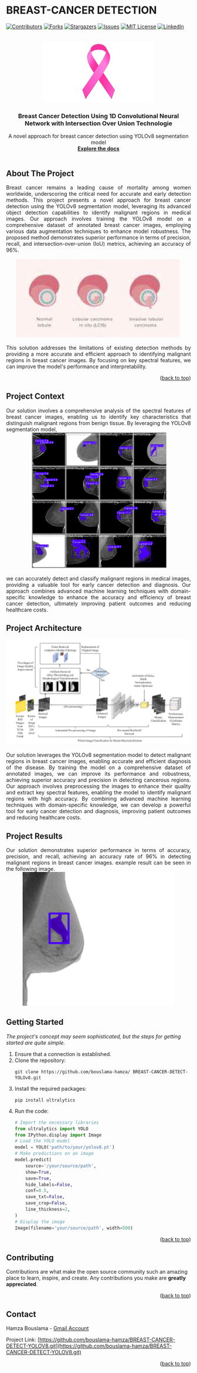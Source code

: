 
# BREAST-CANCER DETECTION 
<a name="readme-top"></a>
[![Contributors][contributors-shield]][contributors-url]
[![Forks][forks-shield]][forks-url]
[![Stargazers][stars-shield]][stars-url]
[![Issues][issues-shield]][issues-url]
[![MIT License][license-shield]][license-url]
[![LinkedIn][linkedin-shield]][linkedin-url]

<!-- logo-->
<br />
<div align="center">
  <a href="#">
    <img src="Images/logo.png" alt="Logo" width="300">
  </a>

  <h3 align="center">Breast Cancer Detection Using 1D Convolutional Neural Network with Intersection Over Union Technologie</h3>

  <p align="center">
    A novel approach for breast cancer detection using YOLOv8 segmentation model
    <br />
    <a href="https://github.com/bouslama-hamza"><strong>Explore the docs</strong></a>
    <br />
    <br />
  </p>
</div>

<!-- ABOUT THE PROJECT -->
## About The Project
<div align="justify">
Breast cancer remains a leading cause of mortality among women worldwide, underscoring the critical need for accurate and early detection methods. This project presents a novel approach for breast cancer detection using the YOLOv8 segmentation model, leveraging its advanced object detection capabilities to identify malignant regions in medical images. Our approach involves training the YOLOv8 model on a comprehensive dataset of annotated breast cancer images, employing various data augmentation techniques to enhance model robustness. The proposed method demonstrates superior performance in terms of precision, recall, and intersection-over-union (IoU) metrics, achieving an accuracy of 96%.
</div>
<br>

<div align="center">
  <a href="#">
    <img src="Images/bresat-cancer.png" alt="Logo" width="450">
  </a>
</div>

<br>
<div align="justify">
This solution addresses the limitations of existing detection methods by providing a more accurate and efficient approach to identifying malignant regions in breast cancer images. By focusing on key spectral features, we can improve the model's performance and interpretability.
</div>

<p align="right">(<a href="#readme-top">back to top</a>)</p>

## Project Context
<div align="justify">
Our solution involves a comprehensive analysis of the spectral features of breast cancer images, enabling us to identify key characteristics that distinguish malignant regions from benign tissue. By leveraging the YOLOv8 segmentation model,
</div>
<div align="center">
    <a href="#">
    <img src="Images/concept.png" alt="Logo">
  </a>
</div>
<br>
<div align="justify">
 we can accurately detect and classify malignant regions in medical images, providing a valuable tool for early cancer detection and diagnosis. Our approach combines advanced machine learning techniques with domain-specific knowledge to enhance the accuracy and efficiency of breast cancer detection, ultimately improving patient outcomes and reducing healthcare costs.
</div>

## Project Architecture

<div align="center">
    <a href="#">
        <img src="Images/architecture.png" alt="Logo">
     </a>
</div>
<br>
<div align="justify">
Our solution leverages the YOLOv8 segmentation model to detect malignant regions in breast cancer images, enabling accurate and efficient diagnosis of the disease. By training the model on a comprehensive dataset of annotated images, we can improve its performance and robustness, achieving superior accuracy and precision in detecting cancerous regions. Our approach involves preprocessing the images to enhance their quality and extract key spectral features, enabling the model to identify malignant regions with high accuracy. By combining advanced machine learning techniques with domain-specific knowledge, we can develop a powerful tool for early cancer detection and diagnosis, improving patient outcomes and reducing healthcare costs.
</div>

## Project Results
<div align="justify">
Our solution demonstrates superior performance in terms of accuracy, precision, and recall, achieving an accuracy rate of 96% in detecting malignant regions in breast cancer images. example result can be seen in the following image.
</div>

<div align="center">
    <a href="#">
        <img src="Images/result.png" alt="Logo">
     </a>
</div>



<!-- GETTING STARTED -->
## Getting Started

_The project's concept may seem sophisticated, but the steps for getting started are quite simple._

1. Ensure that a connection is established.
2. Clone the repository:
   ```
   git clone https://github.com/bouslama-hamza/ BREAST-CANCER-DETECT-YOLOv8.git
   ```
3. Install the required packages:
    ```
   pip install ultralytics
   ```
4. Run the code:
    ```python
   # Import the necessary libraries
   from ultralytics import YOLO
   from IPython.display import Image
    # Load the YOLO model
   model = YOLO('path/to/your/yolov8.pt')
    # Make predictions on an image
   model.predict(
        source='/your/source/path',
        show=True,
        save=True,
        hide_labels=False,
        conf=0.5,
        save_txt=False,
        save_crop=False,
        line_thickness=2,
    )
    # Display the image
    Image(filename='your/source/path', width=500)
    ```
  


<p align="right">(<a href="#readme-top">back to top</a>)</p>


<!-- CONTRIBUTING -->
## Contributing

Contributions are what make the open source community such an amazing place to learn, inspire, and create. Any contributions you make are **greatly appreciated**.

<p align="right">(<a href="#readme-top">back to top</a>)</p>


<!-- CONTACT -->
## Contact

Hamza Bouslama - [Gmail Account](ham.bousa98@gmail.com)

Project Link: [https://github.com/bouslama-hamza/BREAST-CANCER-DETECT-YOLOV8.git](https://github.com/bouslama-hamza/BREAST-CANCER-DETECT-YOLOV8.git)

<p align="right">(<a href="#readme-top">back to top</a>)</p>

<!-- MARKDOWN LINKS & IMAGES -->
<!-- https://www.markdownguide.org/basic-syntax/#reference-style-links -->
[contributors-shield]: https://img.shields.io/github/contributors/othneildrew/Best-README-Template.svg?style=for-the-badge
[contributors-url]: https://github.com/bouslama-hamza/BREAST-CANCER-DETECT-YOLOV8/graphs/contributors
[forks-shield]: https://img.shields.io/github/forks/othneildrew/Best-README-Template.svg?style=for-the-badge
[forks-url]: https://github.com/bouslama-hamza/BREAST-CANCER-DETECT-YOLOV8/network/members
[stars-shield]: https://img.shields.io/github/stars/othneildrew/Best-README-Template.svg?style=for-the-badge
[stars-url]: https://github.com/bouslama-hamza/BREAST-CANCER-DETECT-YOLOV8/stargazers
[issues-shield]: https://img.shields.io/github/issues/othneildrew/Best-README-Template.svg?style=for-the-badge
[issues-url]: https://github.com/bouslama-hamza/BREAST-CANCER-DETECT-YOLOV8/issues
[license-shield]: https://img.shields.io/github/license/othneildrew/Best-README-Template.svg?style=for-the-badge
[license-url]: https://github.com/bouslama-hamza/BREAST-CANCER-DETECT-YOLOV8/blob/main/LICENSE
[linkedin-shield]: https://img.shields.io/badge/-LinkedIn-black.svg?style=for-the-badge&logo=linkedin&colorB=555
[linkedin-url]: https://linkedin.com/in/hamza-bouslama
